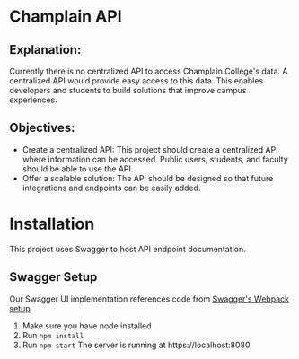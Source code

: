 # Champlain API

## Explanation:
Currently there is no centralized API to access Champlain College's data. A centralized API would provide easy access to this data. This enables developers and students to build solutions that improve campus experiences.


## Objectives: 
- Create a centralized API: This project should create a centralized API where information can be accessed. Public users, students, and faculty should be able to use the API.
- Offer a scalable solution: The API should be designed so that future integrations and endpoints can be easily added.


# Installation
This project uses Swagger to host API endpoint documentation.
## Swagger Setup
Our Swagger UI implementation references code from [Swagger's Webpack setup](https://github.com/swagger-api/swagger-ui/tree/e5f9647433cbc9648c85ed12551db97fc0b16434/docs/samples/webpack-getting-started)
1. Make sure you have node installed
2. Run `npm install`
3. Run `npm start`
The server is running at https://localhost:8080